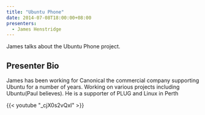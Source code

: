 ```yaml
---
title: "Ubuntu Phone"
date: 2014-07-08T18:00:00+08:00
presenters:
  - James Henstridge
---
```


James talks about the Ubuntu Phone project.
<!--more-->

## Presenter Bio

James has been working for Canonical the commercial company supporting
Ubuntu for a number of years. Working on various projects including
Ubuntu(Paul believes). He is a supporter of PLUG and Linux in Perth

{{< youtube "_cjX0s2vQxI" >}}
